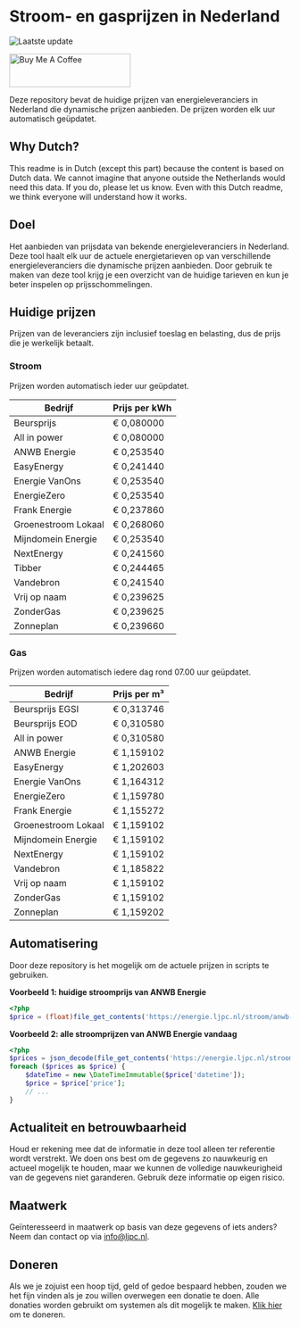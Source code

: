 # Stroom- en gasprijzen in Nederland

![Laatste update](https://img.shields.io/badge/laatste%20update-2025--07--27%2017%3A01%20CET-brightgreen)

<a href="https://www.buymeacoffee.com/Lars-" target="_blank"><img src="https://cdn.buymeacoffee.com/buttons/v2/default-orange.png" alt="Buy Me A Coffee" height="60" style="height: 60px !important;width: 217px !important;" ></a>

Deze repository bevat de huidige prijzen van energieleveranciers in Nederland die dynamische prijzen aanbieden. De prijzen worden elk uur automatisch geüpdatet.

## Why Dutch?

This readme is in Dutch (except this part) because the content is based on Dutch data. We cannot imagine that anyone outside the Netherlands would need this data. If you do, please let us know. Even with this Dutch readme, we think
everyone will understand how it works.

## Doel

Het aanbieden van prijsdata van bekende energieleveranciers in Nederland. Deze tool haalt elk uur de actuele energietarieven op van verschillende energieleveranciers die dynamische prijzen aanbieden. Door gebruik te maken van deze tool
krijg je een overzicht van de huidige tarieven en kun je beter inspelen op prijsschommelingen.

## Huidige prijzen

Prijzen van de leveranciers zijn inclusief toeslag en belasting, dus de prijs die je werkelijk betaalt.

### Stroom

Prijzen worden automatisch ieder uur geüpdatet.

 Bedrijf | Prijs per kWh 
---------|---------------
Beursprijs | € 0,080000
All in power | € 0,080000
ANWB Energie | € 0,253540
EasyEnergy | € 0,241440
Energie VanOns | € 0,253540
EnergieZero | € 0,253540
Frank Energie | € 0,237860
Groenestroom Lokaal | € 0,268060
Mijndomein Energie | € 0,253540
NextEnergy | € 0,241560
Tibber | € 0,244465
Vandebron | € 0,241540
Vrij op naam | € 0,239625
ZonderGas | € 0,239625
Zonneplan | € 0,239660


### Gas

Prijzen worden automatisch iedere dag rond 07.00 uur geüpdatet.

 Bedrijf | Prijs per m³ 
---------|--------------
Beursprijs EGSI | € 0,313746
Beursprijs EOD | € 0,310580
All in power | € 0,310580
ANWB Energie | € 1,159102
EasyEnergy | € 1,202603
Energie VanOns | € 1,164312
EnergieZero | € 1,159780
Frank Energie | € 1,155272
Groenestroom Lokaal | € 1,159102
Mijndomein Energie | € 1,159102
NextEnergy | € 1,159102
Vandebron | € 1,185822
Vrij op naam | € 1,159102
ZonderGas | € 1,159102
Zonneplan | € 1,159202


## Automatisering

Door deze repository is het mogelijk om de actuele prijzen in scripts te gebruiken.

**Voorbeeld 1: huidige stroomprijs van ANWB Energie**

```php
<?php
$price = (float)file_get_contents('https://energie.ljpc.nl/stroom/anwb-energie-nu.txt');

```

**Voorbeeld 2: alle stroomprijzen van ANWB Energie vandaag**

```php
<?php
$prices = json_decode(file_get_contents('https://energie.ljpc.nl/stroom/all-in-power-vandaag.json'),true);
foreach ($prices as $price) {
    $dateTime = new \DateTimeImmutable($price['datetime']);
    $price = $price['price'];
    // ...
}
```

## Actualiteit en betrouwbaarheid

Houd er rekening mee dat de informatie in deze tool alleen ter referentie wordt verstrekt. We doen ons best om de gegevens zo nauwkeurig en actueel mogelijk te houden, maar we kunnen de volledige nauwkeurigheid van de gegevens niet
garanderen. Gebruik deze informatie op eigen risico.

## Maatwerk

Geïnteresseerd in maatwerk op basis van deze gegevens of iets anders? Neem dan contact op
via [info@ljpc.nl](mailto:info@ljpc.nl?subject=Energie%20prijzen).

## Doneren

Als we je zojuist een hoop tijd, geld of gedoe bespaard hebben, zouden we het fijn vinden als je zou willen overwegen een
donatie te doen. Alle donaties worden gebruikt om systemen als dit mogelijk te
maken. [Klik hier](https://www.buymeacoffee.com/Lars-) om te doneren.

